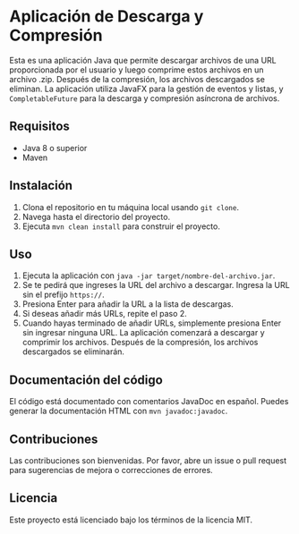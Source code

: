 # Aplicación de Descarga y Compresión

Esta es una aplicación Java que permite descargar archivos de una URL proporcionada por el usuario y luego comprime estos archivos en un archivo .zip. Después de la compresión, los archivos descargados se eliminan. La aplicación utiliza JavaFX para la gestión de eventos y listas, y `CompletableFuture` para la descarga y compresión asíncrona de archivos.

## Requisitos

- Java 8 o superior
- Maven

## Instalación

1. Clona el repositorio en tu máquina local usando `git clone`.
2. Navega hasta el directorio del proyecto.
3. Ejecuta `mvn clean install` para construir el proyecto.

## Uso

1. Ejecuta la aplicación con `java -jar target/nombre-del-archivo.jar`.
2. Se te pedirá que ingreses la URL del archivo a descargar. Ingresa la URL sin el prefijo `https://`.
3. Presiona Enter para añadir la URL a la lista de descargas.
4. Si deseas añadir más URLs, repite el paso 2.
5. Cuando hayas terminado de añadir URLs, simplemente presiona Enter sin ingresar ninguna URL. La aplicación comenzará a descargar y comprimir los archivos. Después de la compresión, los archivos descargados se eliminarán.

## Documentación del código

El código está documentado con comentarios JavaDoc en español. Puedes generar la documentación HTML con `mvn javadoc:javadoc`.

## Contribuciones

Las contribuciones son bienvenidas. Por favor, abre un issue o pull request para sugerencias de mejora o correcciones de errores.

## Licencia

Este proyecto está licenciado bajo los términos de la licencia MIT.